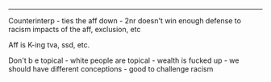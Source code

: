 
---
Counterinterp - ties the aff down - 2nr doesn't win enough defense to racism impacts of the aff, exclusion, etc

Aff is K-ing tva, ssd, etc.

Don't b e topical - white people are topical - wealth is fucked up - we should have different conceptions - good to challenge racism